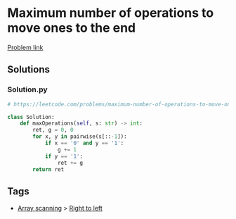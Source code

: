 # Maximum number of operations to move ones to the end

[Problem link](https://leetcode.com/problems/maximum-number-of-operations-to-move-ones-to-the-end/)

## Solutions


### Solution.py
```py
# https://leetcode.com/problems/maximum-number-of-operations-to-move-ones-to-the-end/

class Solution:
    def maxOperations(self, s: str) -> int:
        ret, g = 0, 0
        for x, y in pairwise(s[::-1]):
            if x == '0' and y == '1':
                g += 1
            if y == '1':
                ret += g
        return ret
```
## Tags

* [Array scanning](/Collections/array-scanning.md#array-scanning) > [Right to left](/Collections/array-scanning.md#right-to-left)
